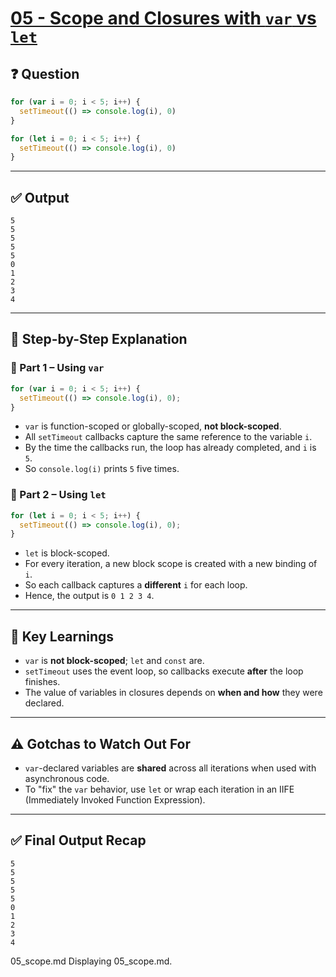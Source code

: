 # [05 - Scope and Closures with `var` vs `let`](https://bigfrontend.dev/quiz/block-scope-1)

## ❓ Question

```js
for (var i = 0; i < 5; i++) {
  setTimeout(() => console.log(i), 0)
}

for (let i = 0; i < 5; i++) {
  setTimeout(() => console.log(i), 0)
}
```

---

## ✅ Output

```
5
5
5
5
5
0
1
2
3
4
```

---

## 🧠 Step-by-Step Explanation

### 🔹 Part 1 – Using `var`

```js
for (var i = 0; i < 5; i++) {
  setTimeout(() => console.log(i), 0);
}
```

- `var` is function-scoped or globally-scoped, **not block-scoped**.
- All `setTimeout` callbacks capture the same reference to the variable `i`.
- By the time the callbacks run, the loop has already completed, and `i` is `5`.
- So `console.log(i)` prints `5` five times.

### 🔹 Part 2 – Using `let`

```js
for (let i = 0; i < 5; i++) {
  setTimeout(() => console.log(i), 0);
}
```

- `let` is block-scoped.
- For every iteration, a new block scope is created with a new binding of `i`.
- So each callback captures a **different** `i` for each loop.
- Hence, the output is `0 1 2 3 4`.

---

## 🧪 Key Learnings

- `var` is **not block-scoped**; `let` and `const` are.
- `setTimeout` uses the event loop, so callbacks execute **after** the loop finishes.
- The value of variables in closures depends on **when and how** they were declared.

---

## ⚠️ Gotchas to Watch Out For

- `var`-declared variables are **shared** across all iterations when used with asynchronous code.
- To "fix" the `var` behavior, use `let` or wrap each iteration in an IIFE (Immediately Invoked Function Expression).

---

## ✅ Final Output Recap

```
5
5
5
5
5
0
1
2
3
4
```
05_scope.md
Displaying 05_scope.md.